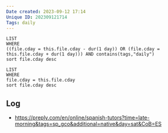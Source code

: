 ```yaml
---
Date created: 2023-09-12 17:14
Unique ID: 202309121714
Tags: daily
---
```

``` dataview
LIST
WHERE 
((file.cday = this.file.cday - dur(1 day)) OR (file.cday = this.file.cday + dur(1 day))) AND contains(tags,"daily")
sort file.cday desc
```
``` dataview
LIST
WHERE 
file.cday = this.file.cday
sort file.cday desc
```
## Log
- https://preply.com/en/online/spanish-tutors?time=late-morning&tags=sp_gco&additional=native&day=sat&CoB=ES
